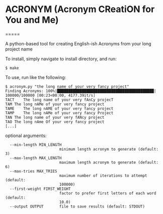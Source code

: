 # ACRONYM (Acronym CReatiON for You and Me)
=====

A python-based tool for creating English-ish Acronyms from your long project name

To install, simply navigate to install directory, and run:
```
$ make 
```

To use, run like the following:
```
$ acronym.py "the long name of your very fancy project"
Finding Acronyms: 100%|███████████████████████████████████████████| 100000/100000 [00:23<00:00, 4177.39it/s]
TACT	The long name of your very fAnCy projecT
TAM	The long nAMe of your very fancy project
TAME	The long nAME of your very fancy project
TAMP	The long nAMe of your very fancy Project
TAN	The long name of your very fANcy project
TAO	The long nAme Of your very fancy project
[...]
```
optional arguments:
```
  --min-length MIN_LENGTH
                        minimum length acronym to generate (default: 3)
  --max-length MAX_LENGTH
                        maximum length acronym to generate (default: 6)
  --max-tries MAX_TRIES
                        maximum number of iterations to attempt (default:
                        100000)
  --first-weight FIRST_WEIGHT
                        factor to prefer first letters of each word (default:
                        10.0)
  --output OUTPUT       file to save results (default: STDOUT)
```
